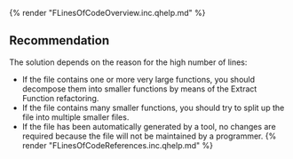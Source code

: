 {% render "FLinesOfCodeOverview.inc.qhelp.md" %}


## Recommendation
The solution depends on the reason for the high number of lines:

* If the file contains one or more very large functions, you should decompose them into smaller functions by means of the Extract Function refactoring.
* If the file contains many smaller functions, you should try to split up the file into multiple smaller files.
* If the file has been automatically generated by a tool, no changes are required because the file will not be maintained by a programmer.
{% render "FLinesOfCodeReferences.inc.qhelp.md" %}

